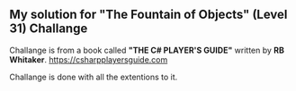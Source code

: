 ## My solution for "The Fountain of Objects" (Level 31) Challange
Challange is from a book called **"THE C# PLAYER'S GUIDE"** written by **RB Whitaker**. https://csharpplayersguide.com

Challange is done with all the extentions to it.
